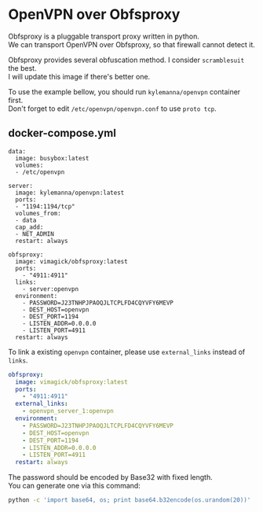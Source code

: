 OpenVPN over Obfsproxy
======================

Obfsproxy is a pluggable transport proxy written in python.  
We can transport OpenVPN over Obfsproxy, so that firewall cannot detect it.  

Obfsproxy provides several obfuscation method. I consider `scramblesuit` the best.  
I will update this image if there's better one.

To use the example bellow, you should run `kylemanna/openvpn` container first.  
Don't forget to edit `/etc/openvpn/openvpn.conf` to use `proto tcp`.

## docker-compose.yml

```
data:
  image: busybox:latest
  volumes:
  - /etc/openvpn

server:
  image: kylemanna/openvpn:latest
  ports:
  - "1194:1194/tcp"
  volumes_from:
  - data
  cap_add:
  - NET_ADMIN
  restart: always

obfsproxy:
  image: vimagick/obfsproxy:latest
  ports:
    - "4911:4911"
  links:
    - server:openvpn
  environment:
    - PASSWORD=J23TNHPJPAOQJLTCPLFD4CQYVFY6MEVP
    - DEST_HOST=openvpn
    - DEST_PORT=1194
    - LISTEN_ADDR=0.0.0.0
    - LISTEN_PORT=4911
  restart: always
```

To link a existing `openvpn` container, please use `external_links` instead of `links`.

```yaml
obfsproxy:
  image: vimagick/obfsproxy:latest
  ports:
    - "4911:4911"
  external_links:
    - openvpn_server_1:openvpn
  environment:
    - PASSWORD=J23TNHPJPAOQJLTCPLFD4CQYVFY6MEVP
    - DEST_HOST=openvpn
    - DEST_PORT=1194
    - LISTEN_ADDR=0.0.0.0
    - LISTEN_PORT=4911
  restart: always
```

The password should be encoded by Base32 with fixed length.  
You can generate one via this command:

```bash
python -c 'import base64, os; print base64.b32encode(os.urandom(20))'
```
